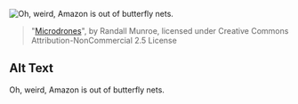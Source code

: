 ![Oh, weird, Amazon is out of butterfly nets.](https://imgs.xkcd.com/comics/microdrones.png)
> "[Microdrones](https://xkcd.com/1523/)", by Randall Munroe, licensed under Creative Commons Attribution-NonCommercial 2.5 License

## Alt Text
Oh, weird, Amazon is out of butterfly nets.
